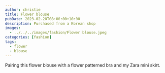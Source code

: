 ```yaml
---
author: christie
title: Flower blouse
pubDate: 2023-02-28T08:00:00+10:00
description: Purchased from a Korean shop
images:
  - ../../../images/fashion/Flower blouse.jpeg
categories: [fashion]
tags:
  - flower
  - blouse
---
```


Pairing this flower blouse with a flower patterned bra and my Zara mini skirt.
